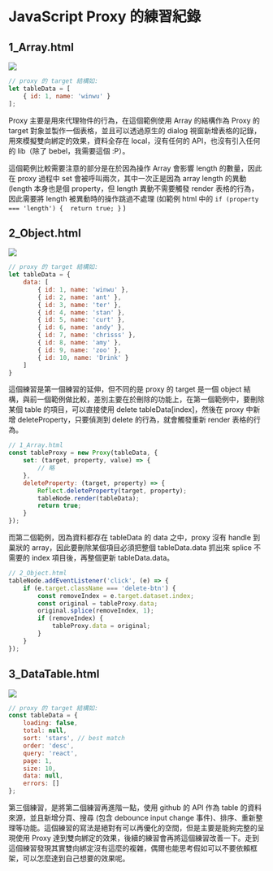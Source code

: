 # JavaScript Proxy 的練習紀錄

## 1_Array.html

<img src="../../../main/javascript/proxy/assets/demo_1.png?raw=true">

```js
// proxy 的 target 結構如:
let tableData = [
    { id: 1, name: 'winwu' }
];
```

Proxy 主要是用來代理物件的行為，在這個範例使用 Array 的結構作為 Proxy 的 target 對象並製作一個表格，並且可以透過原生的 dialog 視窗新增表格的記錄，用來模擬雙向綁定的效果，資料全存在 local，沒有任何的 API，也沒有引入任何的 lib（除了 bebel，我需要這個 :P）。

這個範例比較需要注意的部分是在於因為操作 Array 會影響 length 的數量，因此在 proxy 過程中 set 會被呼叫兩次，其中一次正是因為 array length 的異動 (length 本身也是個 property，但 length 異動不需要觸發 render 表格的行為，因此需要將 length 被異動時的操作跳過不處理 (如範例 html 中的 `if (property === 'length') {  return true; }` )


## 2_Object.html

<img src="../../../main/javascript/proxy/assets/demo_2.png?raw=true">

```js
// proxy 的 target 結構如:
let tableData = {
    data: [
        { id: 1, name: 'winwu' },
        { id: 2, name: 'ant' },
        { id: 3, name: 'ter' },
        { id: 4, name: 'stan' },
        { id: 5, name: 'curt' },
        { id: 6, name: 'andy' },
        { id: 7, name: 'chrisss' },
        { id: 8, name: 'amy' },
        { id: 9, name: 'zoo' },
        { id: 10, name: 'Drink' }   
    ]
}
```

這個練習是第一個練習的延伸，但不同的是 proxy 的 target 是一個 object 結構，與前一個範例做比較，差別主要在於刪除的功能上，在第一個範例中，要刪除某個 table 的項目，可以直接使用 delete tableData[index]，然後在 proxy 中新增 deleteProperty，只要偵測到 delete 的行為，就會觸發重新 render 表格的行為。

```js
// 1_Array.html
const tableProxy = new Proxy(tableData, {
    set: (target, property, value) => {
        // 略
    },
    deleteProperty: (target, property) => {
        Reflect.deleteProperty(target, property);
        tableNode.render(tableData);
        return true;
    }
});
```

而第二個範例，因為資料都存在 tableData 的 data 之中，proxy 沒有 handle 到巢狀的 array，因此要刪除某個項目必須把整個 tableData.data 抓出來 splice 不需要的 index 項目後，再整個更新 tableData.data。

```js
// 2_Object.html
tableNode.addEventListener('click', (e) => {
    if (e.target.className === 'delete-btn') {
        const removeIndex = e.target.dataset.index;
        const original = tableProxy.data;
        original.splice(removeIndex, 1);
        if (removeIndex) {
            tableProxy.data = original;
        }
    }
});
```


## 3_DataTable.html

<img src="../../../main/javascript/proxy/assets/demo_3.png?raw=true">

```js
// proxy 的 target 結構如:
const tableData = {
    loading: false,
    total: null,
    sort: 'stars', // best match
    order: 'desc',
    query: 'react',
    page: 1,
    size: 10,
    data: null,
    errors: []
};
```

第三個練習，是將第二個練習再進階一點，使用 github 的 API 作為 table 的資料來源，並且新增分頁、搜尋 (包含 debounce input change 事件)、排序、重新整理等功能。這個練習的寫法是絕對有可以再優化的空間，但是主要是能夠完整的呈現使用 Proxy 達到雙向綁定的效果，後續的練習會再將這個練習改善一下。走到這個練習發現其實雙向綁定沒有這麼的複雜，偶爾也能思考假如可以不要依賴框架，可以怎麼達到自己想要的效果呢。